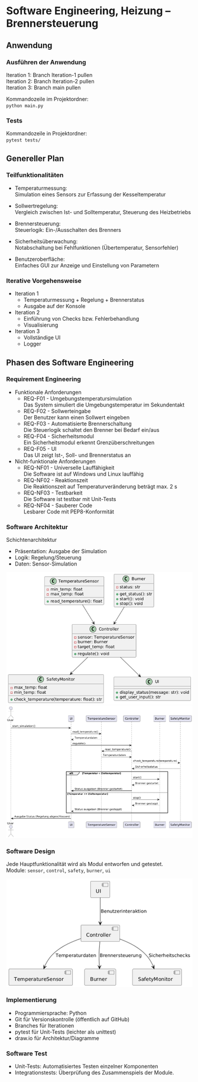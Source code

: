 # Software Engineering, Heizung – Brennersteuerung

## Anwendung

### Ausführen der Anwendung

Iteration 1: Branch Iteration-1 pullen <br>
Iteration 2: Branch Iteration-2 pullen <br>
Iteration 3: Branch main pullen <br>

Kommandozeile im Projektordner: <br>
`python main.py`

### Tests

Kommandozeile in Projektordner: <br>
`pytest tests/`


## Genereller Plan

### Teilfunktionalitäten
- Temperaturmessung: <br>
Simulation eines Sensors zur Erfassung der Kesseltemperatur

- Sollwertregelung: <br>
Vergleich zwischen Ist- und Solltemperatur, Steuerung des Heizbetriebs

- Brennersteuerung: <br>
Steuerlogik: Ein-/Ausschalten des Brenners

- Sicherheitsüberwachung: <br>
Notabschaltung bei Fehlfunktionen (Übertemperatur, Sensorfehler)

- Benutzeroberfläche: <br>
Einfaches GUI zur Anzeige und Einstellung von Parametern

### Iterative Vorgehensweise
- Iteration 1
  - Temperaturmessung + Regelung + Brennerstatus
  - Ausgabe auf der Konsole
- Iteration 2
  - Einführung von Checks bzw. Fehlerbehandlung
  - Visualisierung
- Iteration 3
  - Vollständige UI
  - Logger


## Phasen des Software Engineering

### Requirement Engineering
- Funktionale Anforderungen
  - REQ-F01 - Umgebungstemperatursimulation <br>
    Das System simuliert die Umgebungstemperatur im Sekundentakt
  - REQ-F02 - Sollwerteingabe <br>
    Der Benutzer kann einen Sollwert eingeben
  - REQ-F03 - Automatisierte Brennerschaltung <br>
    Die Steuerlogik schaltet den Brenner bei Bedarf ein/aus
  - REQ-F04 - Sicherheitsmodul <br>
    Ein Sicherheitsmodul erkennt Grenzüberschreitungen
  - REQ-F05 - UI <br>
    Das UI zeigt Ist-, Soll- und Brennerstatus an
- Nicht-funktionale Anforderungen
  - REQ-NF01 - Universelle Lauffähigkeit <br>
    Die Software ist auf Windows und Linux lauffähig
  - REQ-NF02 - Reaktionszeit <br>
    Die Reaktionszeit auf Temperaturveränderung beträgt max. 2 s
  - REQ-NF03 - Testbarkeit <br>
    Die Software ist testbar mit Unit-Tests
  - REQ-NF04 - Sauberer Code <br>
    Lesbarer Code mit PEP8-Konformität

### Software Architektur
Schichtenarchitektur
- Präsentation: Ausgabe der Simulation
- Logik: Regelung/Steuerung
- Daten: Sensor-Simulation

![Klassendiagramm.png](documentation/Klassendiagramm.png)
![Sequenzdiagramm.png](documentation/Sequenzdiagramm.png)

### Software Design
Jede Hauptfunktionalität wird als Modul entworfen und getestet. <br>
Module: `sensor`, `control`, `safety`, `burner`, `ui`

![Moduldiagramm.png](documentation/Moduldiagramm.png)

### Implementierung
- Programmiersprache: Python
- Git für Versionskontrolle (öffentlich auf GitHub)
- Branches für Iterationen
- pytest für Unit-Tests (leichter als unittest)
- draw.io für Architektur/Diagramme

### Software Test
- Unit-Tests: Automatisiertes Testen einzelner Komponenten
- Integrationstests: Überprüfung des Zusammenspiels der Module.